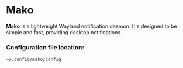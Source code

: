# Mako
**Mako** is a lightweight Wayland notification daemon. It's designed to be simple and fast, providing desktop notifications.

### Configuration file location:
`~/.config/mako/config`
